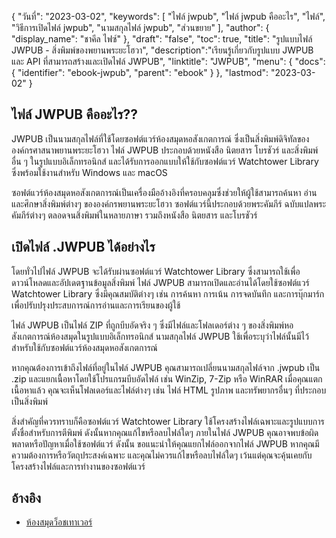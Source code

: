 {
"วันที่": "2023-03-02",
  "keywords": [
"ไฟล์ jwpub",
"ไฟล์ jwpub คืออะไร",
"ไฟล์",
"วิธีการเปิดไฟล์ jwpub",
"นามสกุลไฟล์ jwpub",
"ส่วนขยาย"
],
  "author": {
"display_name": "ชาคีล ไฟซ์"
},
"draft": "false",
"toc": true,
"title": "รูปแบบไฟล์ JWPUB - สิ่งพิมพ์ของพยานพระยะโฮวา",
  "description":"เรียนรู้เกี่ยวกับรูปแบบ JWPUB และ API ที่สามารถสร้างและเปิดไฟล์ JWPUB",
"linktitle": "JWPUB",
  "menu": {
    "docs": {
      "identifier": "ebook-jwpub",
      "parent": "ebook"
}
},
"lastmod": "2023-03-02"
}

## ไฟล์ JWPUB คืออะไร??

JWPUB เป็นนามสกุลไฟล์ที่ใช้โดยซอฟต์แวร์ห้องสมุดหอสังเกตการณ์ ซึ่งเป็นสิ่งพิมพ์ดิจิทัลขององค์กรศาสนาพยานพระยะโฮวา ไฟล์ JWPUB ประกอบด้วยหนังสือ นิตยสาร โบรชัวร์ และสิ่งพิมพ์อื่น ๆ ในรูปแบบอิเล็กทรอนิกส์ และได้รับการออกแบบให้ใช้กับซอฟต์แวร์ Watchtower Library ซึ่งพร้อมใช้งานสำหรับ Windows และ macOS

ซอฟต์แวร์ห้องสมุดหอสังเกตการณ์เป็นเครื่องมืออ้างอิงที่ครอบคลุมซึ่งช่วยให้ผู้ใช้สามารถค้นหา อ่าน และศึกษาสิ่งพิมพ์ต่างๆ ขององค์กรพยานพระยะโฮวา ซอฟต์แวร์นี้ประกอบด้วยพระคัมภีร์ ฉบับแปลพระคัมภีร์ต่างๆ ตลอดจนสิ่งพิมพ์ในหลายภาษา รวมถึงหนังสือ นิตยสาร และโบรชัวร์

## เปิดไฟล์ .JWPUB ได้อย่างไร

โดยทั่วไปไฟล์ JWPUB จะได้รับผ่านซอฟต์แวร์ Watchtower Library ซึ่งสามารถใช้เพื่อดาวน์โหลดและอัปเดตฐานข้อมูลสิ่งพิมพ์ ไฟล์ JWPUB สามารถเปิดและอ่านได้โดยใช้ซอฟต์แวร์ Watchtower Library ซึ่งมีคุณสมบัติต่างๆ เช่น การค้นหา การเน้น การจดบันทึก และการบุ๊กมาร์ก เพื่อปรับปรุงประสบการณ์การอ่านและการเรียนของผู้ใช้

ไฟล์ JWPUB เป็นไฟล์ ZIP ที่ถูกบีบอัดจริง ๆ ซึ่งมีไฟล์และโฟลเดอร์ต่าง ๆ ของสิ่งพิมพ์หอสังเกตการณ์ห้องสมุดในรูปแบบอิเล็กทรอนิกส์ นามสกุลไฟล์ JWPUB ใช้เพื่อระบุว่าไฟล์นั้นมีไว้สำหรับใช้กับซอฟต์แวร์ห้องสมุดหอสังเกตการณ์

หากคุณต้องการเข้าถึงไฟล์ที่อยู่ในไฟล์ JWPUB คุณสามารถเปลี่ยนนามสกุลไฟล์จาก .jwpub เป็น .zip และแยกเนื้อหาโดยใช้โปรแกรมบีบอัดไฟล์ เช่น WinZip, 7-Zip หรือ WinRAR เมื่อคุณแตกเนื้อหาแล้ว คุณจะเห็นโฟลเดอร์และไฟล์ต่างๆ เช่น ไฟล์ HTML รูปภาพ และทรัพยากรอื่นๆ ที่ประกอบเป็นสิ่งพิมพ์

สิ่งสำคัญที่ควรทราบก็คือซอฟต์แวร์ Watchtower Library ใช้โครงสร้างไฟล์เฉพาะและรูปแบบการตั้งชื่อสำหรับการตีพิมพ์ ดังนั้นหากคุณแก้ไขหรือลบไฟล์ใดๆ ภายในไฟล์ JWPUB คุณอาจพบข้อผิดพลาดหรือปัญหาเมื่อใช้ซอฟต์แวร์ ดังนั้น ขอแนะนำให้คุณแยกไฟล์ออกจากไฟล์ JWPUB หากคุณมีความต้องการหรือวัตถุประสงค์เฉพาะ และคุณไม่ควรแก้ไขหรือลบไฟล์ใดๆ เว้นแต่คุณจะคุ้นเคยกับโครงสร้างไฟล์และการทำงานของซอฟต์แวร์

## อ้างอิง
* [ห้องสมุดว็อชเทาเวอร์](https://www.jw.org/en/online-help/watchtower-library/)

